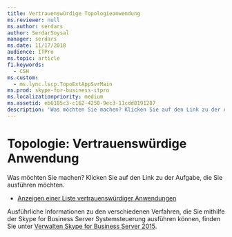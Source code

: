 ```yaml
---
title: Vertrauenswürdige Topologieanwendung
ms.reviewer: null
ms.author: serdars
author: SerdarSoysal
manager: serdars
ms.date: 11/17/2018
audience: ITPro
ms.topic: article
f1.keywords:
  - CSH
ms.custom:
  - ms.lync.lscp.TopoExtAppSvrMain
ms.prod: skype-for-business-itpro
ms.localizationpriority: medium
ms.assetid: eb6185c3-c162-4250-9ec3-11cdd8191287
description: 'Was möchten Sie machen? Klicken Sie auf den Link zu der Aufgabe, die Sie ausführen möchten.'
---
```


# <a name="topology-trusted-application"></a>Topologie: Vertrauenswürdige Anwendung

Was möchten Sie machen? Klicken Sie auf den Link zu der Aufgabe, die Sie ausführen möchten.

- [Anzeigen einer Liste vertrauenswürdiger Anwendungen](/previous-versions/office/lync-server-2013/lync-server-2013-view-a-list-of-trusted-applications)

Ausführliche Informationen zu den verschiedenen Verfahren, die Sie mithilfe der Skype for Business Server Systemsteuerung ausführen können, finden Sie unter [Verwalten Skype for Business Server 2015](../../manage/manage.md).